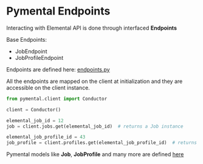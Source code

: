 # Pymental Endpoints

Interacting with Elemental API is done through interfaced **Endpoints**

Base Endpoints:
- JobEndpoint
- JobProfileEndpoint

Endpoints are defined here: [endpoints.py](src/pymental/endpoints.py)

All the endpoints are mapped on the client at initialization and they are accessible on the client instance.
```python
from pymental.client import Conductor

client = Conductor()

elemental_job_id = 12
job = client.jobs.get(elemental_job_id)  # returns a Job instance

elemental_job_profile_id = 43
job_profile = client.profiles.get(elemental_job_profile_id)  # returns a JobProfile instance

```

Pymental models like **Job**, **JobProfile** and many more are defined [here](src/pymental/models/)
